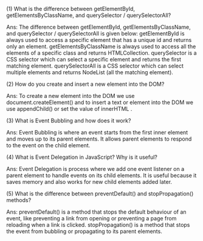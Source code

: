 (1) What is the difference between getElementById, getElementsByClassName, and querySelector / querySelectorAll?

Ans: The difference between getElementById, getElementsByClassName, and querySelector / querySelectorAll is given below:
getElementById is always used to access a specific element that has a unique id and returns only an element.
getElementsByClassName is always used to access all the elements of a specific class  and returns HTMLCollection.
querySelector is a CSS selector which can select a specific element and returns the first matching element.
querySelectorAll is a CSS selector which can select multiple elements and returns NodeList (all the matching element).


(2) How do you create and insert a new element into the DOM?

Ans: To create a new element into the DOM we use document.createElement() and
to insert a text or element into the DOM we use appendChild() or set the value of innerHTML .


(3) What is Event Bubbling and how does it work?

Ans: Event Bubbling is where an event starts from the first inner element and moves up to its parent elements. 
It allows parent elements to respond to the event on the child element.


(4) What is Event Delegation in JavaScript? Why is it useful?

Ans: Event Delegation is process where we add one event listener on a parent element to handle events on its child elements.
It is useful because it saves memory and also works for new child elements added later.


(5) What is the difference between preventDefault() and stopPropagation() methods?

Ans: preventDefault() is a method that stops the default behaviour of an event, like preventing a link from opening or preventing a page from reloading when a link is clicked.
stopPropagation() is a method that stops the event from bubbling or propagating to its parent elements.
